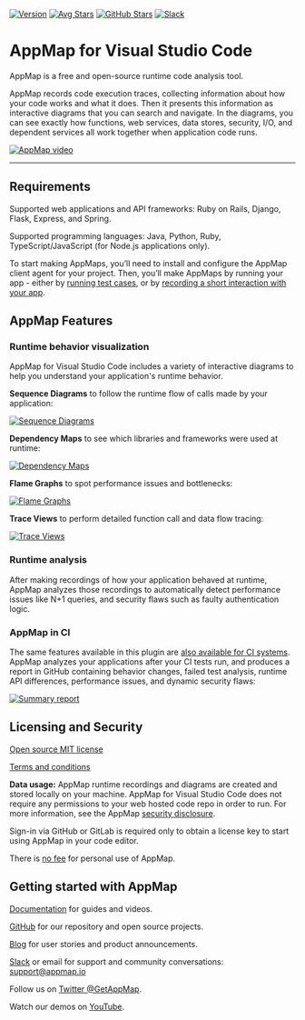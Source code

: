 [![Version](https://img.shields.io/visual-studio-marketplace/v/appland.appmap)](https://marketplace.visualstudio.com/items?itemName=appland.appmap)
[![Avg Stars](https://img.shields.io/visual-studio-marketplace/stars/appland.appmap)](https://marketplace.visualstudio.com/items?itemName=appland.appmap)
[![GitHub Stars](https://img.shields.io/github/stars/getappmap/vscode-appland?style=social)](https://github.com/getappmap/vscode-appland)
[![Slack](https://img.shields.io/badge/Slack-Join%20the%20community-green)](https://appmap.io/slack)

# AppMap for Visual Studio Code

AppMap is a free and open-source runtime code analysis tool.

AppMap records code execution traces, collecting information about how your code works and what it
does. Then it presents this information as interactive diagrams that you can search and navigate. In
the diagrams, you can see exactly how functions, web services, data stores, security, I/O, and
dependent services all work together when application code runs.

[![AppMap video](https://appmap.io/assets/img/yt-play.png)](https://www.youtube.com/watch?v=fHiTHZhtFZM)

---

## Requirements

Supported web applications and API frameworks: Ruby on Rails, Django, Flask, Express, and Spring.

Supported programming languages: Java, Python, Ruby, TypeScript/JavaScript (for Node.js applications
only).

To start making AppMaps, you’ll need to install and configure the AppMap client agent for your
project. Then, you’ll make AppMaps by running your app - either by
[running test cases](https://appmap.io/docs/recording-methods.html#recording-test-cases), or by
[recording a short interaction with your app](https://appmap.io/docs/recording-methods.html#remote-recording).

## AppMap Features

### Runtime behavior visualization

AppMap for Visual Studio Code includes a variety of interactive diagrams to help you understand your
application's runtime behavior.

**Sequence Diagrams** to follow the runtime flow of calls made by your application:

[![Sequence Diagrams](https://appmap.io/assets/img/ide-sequence-diag-thumb.jpeg 'Sequence Diagrams')](https://appmap.io/assets/img/ide-sequence-diag.png)

**Dependency Maps** to see which libraries and frameworks were used at runtime:

[![Dependency Maps](https://appmap.io/assets/img/ide-dependency-map-thumb.jpeg 'Dependency Maps')](https://appmap.io/assets/img/ide-dependency-map.png)

**Flame Graphs** to spot performance issues and bottlenecks:

[![Flame Graphs](https://appmap.io/assets/img/ide-vscode-flame-graph-thumb.jpeg 'Flame Graphs')](https://appmap.io/assets/img/ide-vscode-flame-graph.png)

**Trace Views** to perform detailed function call and data flow tracing:

[![Trace Views](https://appmap.io/assets/img/ide-trace-view-thumb.jpeg 'Trace Views')](https://appmap.io/assets/img/ide-trace-view.png)

### Runtime analysis

After making recordings of how your application behaved at runtime, AppMap analyzes those recordings
to automatically detect performance issues like N+1 queries, and security flaws such as faulty
authentication logic.

### AppMap in CI

The same features available in this plugin are
[also available for CI systems](https://appmap.io/docs/analysis/in-ci.html). AppMap analyzes your
applications after your CI tests run, and produces a report in GitHub containing behavior changes,
failed test analysis, runtime API differences, performance issues, and dynamic security flaws:

[![Summary report](https://appmap.io/assets/img/summary-report-thumb.jpeg 'Summary Report')](https://appmap.io/assets/img/summary-report.png)

## Licensing and Security

[Open source MIT license](https://github.com/getappmap/vscode-appland/blob/master/LICENSE)

[Terms and conditions](https://appmap.io/community/terms-and-conditions.html)

**Data usage:** AppMap runtime recordings and diagrams are created and stored locally on your
machine. AppMap for Visual Studio Code does not require any permissions to your web hosted code repo
in order to run. For more information, see the AppMap
[security disclosure](https://appmap.io/security).

Sign-in via GitHub or GitLab is required only to obtain a license key to start using AppMap in your
code editor.

There is [no fee](https://appmap.io/pricing) for personal use of AppMap.

## Getting started with AppMap

[Documentation](https://appmap.io/docs/appmap-overview.html) for guides and videos.

[GitHub](https://github.com/getappmap) for our repository and open source projects.

[Blog](https://appmap.io/blog/) for user stories and product announcements.

[Slack](https://appmap.io/slack) or email for support and community conversations: support@appmap.io

Follow us on [Twitter @GetAppMap](https://twitter.com/getappmap).

Watch our demos on [YouTube](https://www.youtube.com/channel/UCxVv4gVnr2Uf2PSzoELZUcg).

